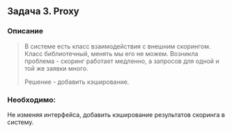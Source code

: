 ## Задача 3. Proxy

### Описание

> В системе есть класс взаимодействия с внешним скорингом. Класс библиотечный, менять мы его не можем.
> Возникла проблема - скоринг работает медленно, а запросов для одной и той же заявки много.
>
> Решение - добавить кэширование.

### Необходимо:

Не изменяя интерфейса, добавить кэширование результатов скоринга в систему.